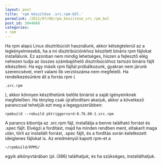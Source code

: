 ```yaml
---
layout: post
title: 'rpm készítése .src.rpm-ből.'
permalink: /2011/07/08/rpm_keszitese_src_rpm_bol
post_id: 3044068
categories: 
- rpm
---
```


Ha rpm alapú Linux disztribúciót használunk, akkor kétségtelenül az a legkényelmesebb, ha a mi disztribúciónkhoz készített bináris rpm fájlokat installálunk. Ez azonban nem mindig lehetséges, hiszen a fejlesztő elég nehezen tudja az összes számbajöhető disztribúcióhoz tartozó bináris fájlt elkészíteni. Ha egy másik rpm fájllal próbálkozunk, gyakran nem járunk szerencsével, mert valami lib verziószáma nem megfelelő. Ha rendelkezésünkre áll a forrás rpm (
```
.src.rpm
```
), akkor könnyen készíthetünk belőle binárist a saját igényeinknek megfelelően. Ha tényleg csak újrafordítani akarjuk, akkor a következő paranccsal tehetjük ezt meg a legegyszerűbben: 
```
rpmbuild --rebuild pktriggercord-0.76.00-1.src.rpm
``` 
A parancs kibontja az .src.rpm fájl, installálja a benne található forrást és .spec fájlt. Elvégzi a fordítást, majd ha minden rendben ment, eltakarít maga után, törli az installált forrást, .spec fájlt, és a fordítás során keletkezett ideiglenes fájlokat is. Az eredményül kapott rpm-et a  
```
~/rpmbuild/RPMS/
```
 egyik alkönyvtárában (pl. i386) találhatjuk, és ha szükséges, installálhatjuk.